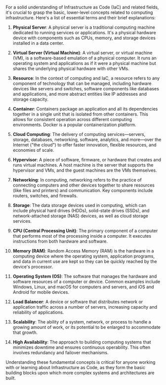 For a solid understanding of Infrastructure as Code (IaC) and related fields, it's crucial to grasp the basic, lower-level concepts related to computing infrastructure. Here's a list of essential terms and their brief explanations:

1. **Physical Server**: A physical server is a traditional computing machine dedicated to running services or applications. It's a physical hardware device with components such as CPUs, memory, and storage devices installed in a data center.

2. **Virtual Server (Virtual Machine)**: A virtual server, or virtual machine (VM), is a software-based emulation of a physical computer. It runs an operating system and applications as if it were a physical machine but shares the underlying physical hardware with other VMs.

3. **Resource**: In the context of computing and IaC, a resource refers to any component of technology that can be managed, including hardware devices like servers and switches, software components like databases and applications, and more abstract entities like IP addresses and storage capacity.

4. **Container**: Containers package an application and all its dependencies together in a single unit that is isolated from other containers. This allows for consistent operation across different computing environments. Docker is a popular containerization platform.

5. **Cloud Computing**: The delivery of computing services—servers, storage, databases, networking, software, analytics, and more—over the Internet ("the cloud") to offer faster innovation, flexible resources, and economies of scale.

6. **Hypervisor**: A piece of software, firmware, or hardware that creates and runs virtual machines. A host machine is the server that supports the hypervisor and VMs, and the guest machines are the VMs themselves.

7. **Networking**: In computing, networking refers to the practice of connecting computers and other devices together to share resources (like files and printers) and communication. Key components include routers, switches, and firewalls.

8. **Storage**: The data storage devices used in computing, which can include physical hard drives (HDDs), solid-state drives (SSDs), and network-attached storage (NAS) devices, as well as cloud storage services.

9. **CPU (Central Processing Unit)**: The primary component of a computer that performs most of the processing inside a computer. It executes instructions from both hardware and software.

10. **Memory (RAM)**: Random Access Memory (RAM) is the hardware in a computing device where the operating system, application programs, and data in current use are kept so they can be quickly reached by the device's processor.

11. **Operating System (OS)**: The software that manages the hardware and software resources of a computer or device. Common examples include Windows, Linux, and macOS for computers and servers, and iOS and Android for mobile devices.

12. **Load Balancer**: A device or software that distributes network or application traffic across a number of servers, increasing capacity and reliability of applications.

13. **Scalability**: The ability of a system, network, or process to handle a growing amount of work, or its potential to be enlarged to accommodate that growth.

14. **High Availability**: The approach to building computing systems that minimizes downtime and ensures continuous operability. This often involves redundancy and failover mechanisms.

Understanding these fundamental concepts is critical for anyone working with or learning about Infrastructure as Code, as they form the basic building blocks upon which more complex systems and architectures are built.
